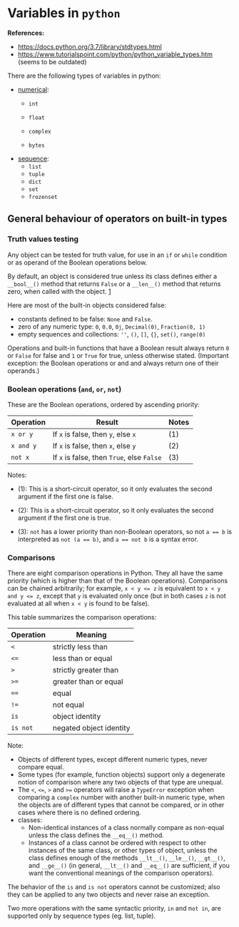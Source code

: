 # Variables in `python`

**References:**
- https://docs.python.org/3.7/library/stdtypes.html
- https://www.tutorialspoint.com/python/python_variable_types.htm (seems to be outdated)


There are the following types of variables in python:

- [numerical](./numeric.md):
    - `int`
    - `float`
    - `complex`

    - `bytes`
- [sequence](./sequence.md):
    - `list`
    - `tuple`
    - `dict`
    - `set`
    - `frozenset`

## General behaviour of operators on built-in types

### Truth values testing

Any object can be tested for truth value, for use in an `if` or `while` condition or as operand of the
Boolean operations below.

By default, an object is considered true unless its class defines either a `__bool__()` method that
returns `False` or a `__len__()` method that returns zero, when called with the object.
[1](https://docs.python.org/3.7/reference/datamodel.html#customization)


Here are most of the built-in objects considered false:

- constants defined to be false: `None` and `False`.
- zero of any numeric type: `0`, `0.0`, `0j`, `Decimal(0)`, `Fraction(0, 1)`
- empty sequences and collections: `''`, `()`, `[]`, `{}`, `set()`, `range(0)`

Operations and built-in functions that have a Boolean result always return `0` or `False` for false
and `1` or `True` for true, unless otherwise stated.
(Important exception: the Boolean operations or and and always return one of their operands.)

### Boolean operations (`and`, `or`, `not`)

These are the Boolean operations, ordered by ascending priority:

| Operation |                    Result                  | Notes |
| --------- | ------------------------------------------ | ----- |
| `x or y`  | If `x` is false, then `y`, else `x`        |  (1)  |
| `x and y` | If `x` is false, then `x`, else `y`        |  (2)  |
| `not x`   | If `x` is false, then `True`, else `False` |  (3)  |


Notes:
- (1): This is a short-circuit operator, so it only evaluates the second
	argument if the first one is false.

- (2): This is a short-circuit operator, so it only evaluates the second
	argument if the first one is true.

- (3): `not` has a lower priority than non-Boolean operators, so not `a == b`
	is interpreted as `not (a == b)`, and `a == not b` is a syntax error.


### Comparisons

There are eight comparison operations in Python. They all have the same
priority (which is higher than that of the Boolean operations). Comparisons can
be chained arbitrarily; for example, `x < y <= z` is equivalent to `x < y and y <= z`,
except that `y` is evaluated only once (but in both cases `z` is not evaluated
at all when `x < y` is found to be false).

This table summarizes the comparison operations:

| Operation |         Meaning         |
| --------- | ----------------------- |
|   `<`     |  strictly less than     |   
|   `<=`    |  less than or equal     |
|   `>`     |  strictly greater than  |
|   `>=`    |  greater than or equal  |
|   `==`    |       equal             |
|   `!=`    |   not equal             |
|  `is`     |   object identity       |
|  `is not` | negated object identity |

Note:
- Objects of different types, except different numeric types, never compare equal.
- Some types (for example, function objects) support only a degenerate notion of comparison where any two objects of that type are unequal.
- The `<`, `<=`, `>` and `>=` operators will raise a `TypeError` exception when
comparing a `complex` number with another built-in numeric type, when the
objects are of different types that cannot be compared, or in other cases where
there is no defined ordering.
- classes:
	- Non-identical instances of a class normally compare as non-equal unless the class defines the `__eq__()` method.
	- Instances of a class cannot be ordered with respect to other instances of the
		same class, or other types of object, unless the class defines enough of the
		methods `__lt__()`, `__le__()`, `__gt__()`, and `__ge__()` (in general, `__lt__()` and
		`__eq__()` are sufficient, if you want the conventional meanings of the
		comparison operators).

The behavior of the `is` and `is not` operators cannot be customized; also they
can be applied to any two objects and never raise an exception.

Two more operations with the same syntactic priority, `in` and n`ot in`, are
supported only by sequence types (eg. list, tuple).

